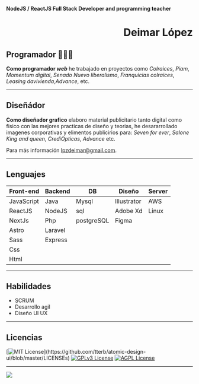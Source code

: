 **NodeJS / ReactJS Full Stack Developer and programming teacher**

<div align="right">

# Deimar López
</div>

## Programador 🧑🏻‍💻

**Como programador _web_** he trabajado en proyectos como _Colraices_, _Piam_, _Momentum digital_, _Senado Nuevo liberalismo_, _Franquicias colraices_, _Leasing davivienda_,_Advance_, etc.

---
## Diseñádor
**Como diseñador grafico** elaboro material publicitario tanto digital como fisico con las mejores practicas de diseño y teorias, he desararrollado imagenes corporativas y elimentos publicirios para: _Seven for ever_, _Salone King and queen_, _CrediOpticas_, _Advance_ etc.

Para más información  <a href="mailto:lpzdeimar@gmail.com" target="_blank" rel="noopener">lpzdeimar@gmail.com</a>.

---

## Lenguajes


| Front-end | Backend | DB | Diseño | Server |
|---|---|---|---|---|
|JavaScript|Java|Mysql|Illustrator|AWS
|ReactJS|NodeJS|sql|Adobe Xd|Linux
|NextJs|Php|postgreSQL|Figma|
|Astro|Laravel|||
|Sass|Express|||
|Css||||
|Html||||

---

## Habilidades
<ul>
  <li>SCRUM</li>
  <li>Desarrollo agil</li>
  <li>Diseño UI UX</li>
</ul>

---

## Licencias

[![MIT License](https://img.shields.io/apm/l/atomic-design-ui.svg?)](https://github.com/tterb/atomic-design-ui/blob/master/LICENSEs)
[![GPLv3 License](https://img.shields.io/badge/License-GPL%20v3-yellow.svg)](https://opensource.org/licenses/)
[![AGPL License](https://img.shields.io/badge/license-AGPL-blue.svg)](http://www.gnu.org/licenses/agpl-3.0)

---
<a href="https://www.linkedin.com/in/deimar-lpz-57075b1b0/" target="_blank" rel="noopener">
  <img align="center" src="https://media-exp1.licdn.com/dms/image/C4E16AQG4-MearNR-rQ/profile-displaybackgroundimage-shrink_350_1400/0/1625682665762?e=1667433600&v=beta&t=aJaWx0-WxDPwT0G8yeQmBXb-JZPZ-pSqY9JKMLk7Nms">
</a>

